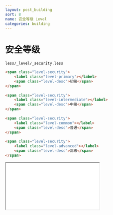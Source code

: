 ```yaml
---
layout: post_building
sort: 8
name: 安全等级 Level
categories: building
---
```


# 安全等级
`less/_level/_security.less`

```html
<span class="level-security">
    <label class="level-primary"></label>
    <span class="level-desc">初级</span>
</span>
 
<span class="level-security">
    <label class="level-intermediate"></label>
    <span class="level-desc">中级</span>
</span>
 
<span class="level-security">
    <label class="level-common"></label>
    <span class="level-desc">普通</span>
</span>
 
<span class="level-security">
    <label class="level-advanced"></label>
    <span class="level-desc">高级</span>
</span>
```

<iframe class="markdown_example" src="/example/building/level/level.html"></iframe>